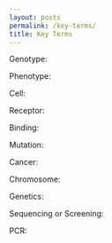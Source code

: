 ```yaml
---
layout: posts
permalink: /key-terms/
title: Key Terms
---
```


Genotype: 

Phenotype: 

Cell: 

Receptor:

Binding:

Mutation: 

Cancer: 

Chromosome: 

Genetics: 

Sequencing or Screening: 

PCR: 
